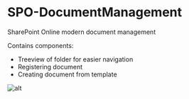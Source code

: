# SPO-DocumentManagement
SharePoint Online modern document management

Contains components:
- Treeview of folder for easier navigation
- Registering document
- Creating document from template

![alt](/SPO-DocumentManagement/blob/master/Pics/DHS_treeview.png)